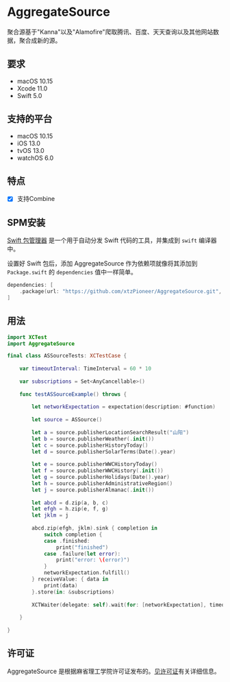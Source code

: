 # AggregateSource

聚合源基于"Kanna"以及"Alamofire"爬取腾讯、百度、天天查询以及其他网站数据，聚合成新的源。

## 要求
- macOS 10.15
- Xcode 11.0
- Swift 5.0

## 支持的平台
- macOS 10.15
- iOS 13.0
- tvOS 13.0
- watchOS 6.0

## 特点

- [x] 支持Combine

## SPM安装

[Swift 包管理器](https://swift.org/package-manager/) 是一个用于自动分发 Swift 代码的工具，并集成到 `swift` 编译器中。

设置好 Swift 包后，添加 AggregateSource 作为依赖项就像将其添加到 `Package.swift` 的 `dependencies` 值中一样简单。

```swift
dependencies: [
    .package(url: "https://github.com/xtzPioneer/AggregateSource.git", .upToNextMajor(from: "0.1.0")),
]
```

## 用法
```swift
import XCTest
import AggregateSource

final class ASSourceTests: XCTestCase {
    
    var timeoutInterval: TimeInterval = 60 * 10
    
    var subscriptions = Set<AnyCancellable>()
    
    func testASSourceExample() throws {
        
        let networkExpectation = expectation(description: #function)
        
        let source = ASSource()
        
        let a = source.publisherLocationSearchResult("山阳")
        let b = source.publisherWeather(.init())
        let c = source.publisherHistoryToday()
        let d = source.publisherSolarTerms(Date().year)
        
        let e = source.publisherWWCHistoryToday()
        let f = source.publisherWWCHistory(.init())
        let g = source.publisherHolidays(Date().year)
        let h = source.publisherAdministrativeRegion()
        let j = source.publisherAlmanac(.init())
        
        let abcd = d.zip(a, b, c)
        let efgh = h.zip(e, f, g)
        let jklm = j
        
        abcd.zip(efgh, jklm).sink { completion in
            switch completion {
            case .finished:
                print("finished")
            case .failure(let error):
                print("error: \(error)")
            }
            networkExpectation.fulfill()
        } receiveValue: { data in
            print(data)
        }.store(in: &subscriptions)
        
        XCTWaiter(delegate: self).wait(for: [networkExpectation], timeout: timeoutInterval)
        
    }
    
}
```

## 许可证

AggregateSource 是根据麻省理工学院许可证发布的。[见许可证](https://github.com/xtzPioneer/AggregateSource/blob/main/LICENSE)有关详细信息。
